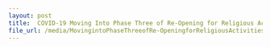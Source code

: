 ```yaml
---
layout: post
title:  COVID-19 Moving Into Phase Three of Re-Opening for Religious Activities Issued on 26 December 2020
file_url: /media/MovingintoPhaseThreeofRe-OpeningforReligiousActivities(26Dec2020)_update26Jan2021.pdf
---
```

